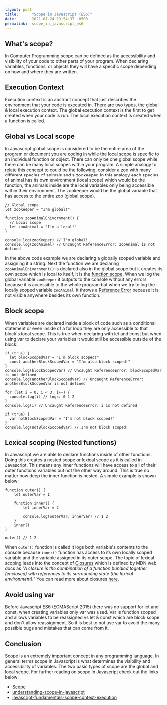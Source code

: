 ```yaml
---
layout: post
title:      "Scope in Javascript (ES6)"
date:       2021-01-24 19:54:37 -0500
permalink:  scope_in_javascript_es6
---
```



## What's scope?
In Computer Programming scope can be defined as the accessibility and visibility of your code to other parts of your program. When declaring variables, functions, or objects they will have a specific scope depending on how and where they are written.

## Execution Context
Execution context is an abstract concept that just describes the environment that your code is executed in. There are two types, the global & local execution context. The global execution context is the first to get created when your code is run. The local execution context is created when a function is called.

## Global vs Local scope
In Javascript global scope is considered to be the entire area of the program or document you are coding in while the local scope is specific to an individual function or object. There can only be one global scope while there can be many local scopes within your program. A simple analogy to relate this concept to could be the following, consider a  zoo with many different species of animals and a zookeeper. In this analogy each species of animal has its own environment (local scope) which would be the function, the animals inside are the local variables only being accessible within their environment. The zookeeper would be the global variable that has access to the entire zoo (global scope).

```
// Global scope
let zooKeeper = "I'm global!"

function zooAnimalEnivornment() {
  // Local scope
  let zooAnimal = "I'm a local!"
}

console.log(zooKeeper) // I'm global!
console.log(zooAnimal) // Uncaught ReferenceError: zooAnimal is not defined
```

In the above code example we are declaring a globally scoped variable and assigning it a string. Next the function we are declaring `zooAnimalEnivornment()` is declared also in the global scope but it creates its own scope which is local to itself, it is the [function scope](https://developer.mozilla.org/en-US/docs/Web/JavaScript/Guide/Functions#function_scope). When we log the global variable `zooKeeper` it outputs to the console without any errors because it is accessible to the whole program but when we try to log the locally scoped variable `zooAnimal `it throws a [Reference Error](https://developer.mozilla.org/en-US/docs/Web/JavaScript/Reference/Errors/Not_defined) because it is not visible anywhere besides its own function.

## Block scope
When variables are declared inside a block of code such as a conditional statement or even inside of a for loop they are only accessible to that block's local scope. This is true when declaring with let and const but when using var to declare your variables it would still be accessible outside of the block.
```
if (true) {
  let blockScopedVar = "I'm block scoped!"
  const anotherBlockScopedVar = "I'm also block scoped!"
}
console.log(blockScopedVar) // Uncaught ReferenceError: blockScopedVar is not defined
console.log(anotherBlockScopedVar) // Uncaught ReferenceError: anotherBlockScopedVar is not defined

for (let i = 0; i < 3; i++) {
  console.log(i) // logs: 0 1 2
}
console.log(i) // Uncaught ReferenceError: i is not defined

if (true) {
  var notBlockScopedVar = "I'm not block scoped!"
}
console.log(notBlockScopedVar) // I'm not block scoped!
```


## Lexical scoping (Nested functions)
In Javascript we are able to declare functions inside of other functions. Doing this creates a nested scope or lexical scope as it is called in Javascript. This means any inner functions will have access to all of their outer functions variables but not the other way around. This is true no matter how deep the inner function is nested. A simple example is shown below:
```
function outer() {
    let outerVar = 1
    
    function inner() {
        let innerVar = 2
        
        console.log(outerVar, innerVar) // 1 2
    }
    inner()
}

outer() // 1 2
```
When `outer()` function is called it logs both variable's contents to the console because `inner()` function has access to its own locally scoped variable and the variable assigned in its outer scope. The topic of lexical scoping leads into the concept of [Closures](https://developer.mozilla.org/en-US/docs/Web/JavaScript/Closures) which is defined by MDN web docs as *"A closure is the combination of a function bundled together (enclosed) with references to its surrounding state (the lexical environment)."*  You can read more about closures [here](https://developer.mozilla.org/en-US/docs/Web/JavaScript/Closures).

## Avoid using var
Before Javascript ES6 (ECMAScript 2015) there was no support for let and const, when creating variables only var was used.  Var is function scoped and allows variables to be reassigned vs let & const which are block scope and don't allow reassignment. So it is best to not use var to avoid the many possible bugs and mistakes that can come from it.


## Conclusion
Scope is an extremely important concept in any programming language. In general terms scope In Javascript is what determines the visibility and accessibility of variables. The two basic types of scope are the global and local scope. For further reading on scope in Javascript check out the links below:

* [Scope](https://developer.mozilla.org/en-US/docs/Glossary/Scope)
* [understanding-scope-in-javascript](https://scotch.io/tutorials/understanding-scope-in-javascript)<br>
* [javascript-fundamentals-scope-context-execution](https://levelup.gitconnected.com/learn-javascript-fundamentals-scope-context-execution-context-9fe8673b3164)
